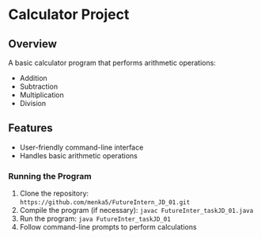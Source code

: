 # Calculator Project

## Overview

A basic calculator program that performs arithmetic operations:

* Addition
* Subtraction
* Multiplication
* Division

## Features

* User-friendly command-line interface
* Handles basic arithmetic operations



### Running the Program

1. Clone the repository: `https://github.com/menka5/FutureIntern_JD_01.git`
2. Compile the program (if necessary): `javac FutureInter_taskJD_01.java`
3. Run the program: `java FutureInter_taskJD_01`
4. Follow command-line prompts to perform calculations


